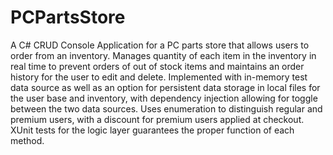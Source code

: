 # PCPartsStore

A C# CRUD Console Application for a PC parts store that allows users to order from an inventory. Manages quantity of each item in the inventory in real time to prevent orders of out of stock items and maintains an order history for the user to edit and delete. Implemented with in-memory test data source as well as an option for persistent data storage in local files for the user base and inventory, with dependency injection allowing for toggle between the two data sources. Uses enumeration to distinguish regular and premium users, with a discount for premium users applied at checkout. XUnit tests for the logic layer guarantees the proper function of each method. 
